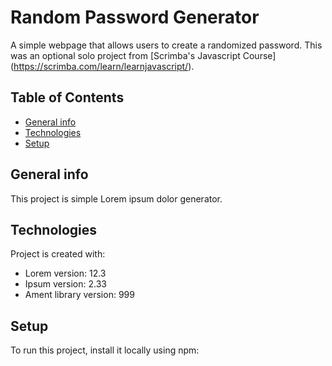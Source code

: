 # Random Password Generator 

A simple webpage that allows users to create a randomized password. This was an optional solo project from [Scrimba's Javascript Course] (https://scrimba.com/learn/learnjavascript/).

## Table of Contents
* [General info](#general-info)
* [Technologies](#technologies)
* [Setup](#setup)

## General info
This project is simple Lorem ipsum dolor generator.
	
## Technologies
Project is created with:
* Lorem version: 12.3
* Ipsum version: 2.33
* Ament library version: 999
	
## Setup
To run this project, install it locally using npm: